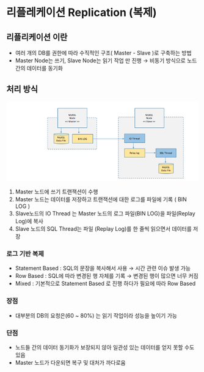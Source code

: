 # 리플레케이션 Replication (복제)

## 리플리케이션 이란

- 여러 개의 DB를 권한에 따라 수직적인 구조( Master - Slave )로 구축하는 방법
- Master Node는 쓰기, Slave Node는 읽기 작업 만 진행 → 비동기 방식으로 노드간의 데이터를 동기화

## 처리 방식

![Untitled](image/Replication1.png)

1. Master 노드에 쓰기 트랜잭션이 수행
2. Master 노드는 데이터를 저장하고 트랜잭션에 대한 로그를 파일에 기록  ( BIN LOG )
3. Slave노드의 IO Thread 는 Master 노드의 로그 파일(BIN LOG)을 파일(Replay Log)에 복사
4. Slave 노드의 SQL Thread는 파일 (Replay Log)를 한 줄씩 읽으면서 데이터를 저장

### 로그 기반 복제

- Statement Based : SQL의 문장을 복사해서 사용 → 시간 관련 이슈 발생 가능
- Row Based : SQL에 따라 변경된 행 자체를 기록 → 변경된 행이 많으면 너무 커짐
- Mixed : 기본적으로 Statement Based 로 진행 하다가 필요에 따라 Row Based

### 장점

- 대부분의 DB의 요청은(60 ~ 80%) 는 읽기 작업이라 성능을 높이기 가능

### 단점

- 노드들 간의 데이터 동기화가 보장되지 않아 일관성 있는 데이터를 얻지 못할 수도 있음
- Master 노드가 다운되면 복구 및 대처가 까다로움
